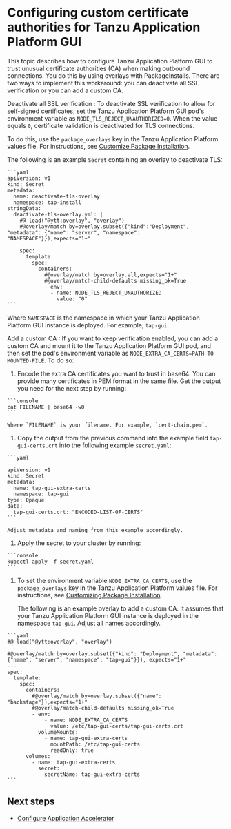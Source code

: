 # Configuring custom certificate authorities for Tanzu Application Platform GUI

This topic describes how to configure Tanzu Application Platform GUI to trust unusual certificate
authorities (CA) when making outbound connections.
You do this by using overlays with PackageInstalls. There are two ways to implement this workaround:
you can deactivate all SSL verification or you can add a custom CA.

Deactivate all SSL verification
: To deactivate SSL verification to allow for self-signed certificates, set the
  Tanzu Application Platform GUI pod's environment variable as `NODE_TLS_REJECT_UNAUTHORIZED=0`.
  When the value equals `0`, certificate validation is deactivated for TLS connections.

  To do this, use the `package_overlays` key in the Tanzu Application Platform values file.
  For instructions, see [Customize Package Installation](../customize-package-installation.hbs.md).

  The following is an example `Secret` containing an overlay to deactivate TLS:

    ```yaml
    apiVersion: v1
    kind: Secret
    metadata:
      name: deactivate-tls-overlay
      namespace: tap-install
    stringData:
      deactivate-tls-overlay.yml: |
        #@ load("@ytt:overlay", "overlay")
        #@overlay/match by=overlay.subset({"kind":"Deployment", "metadata": {"name": "server", "namespace": "NAMESPACE"}}),expects="1+"
        ---
        spec:
          template:
            spec:
              containers:
                #@overlay/match by=overlay.all,expects="1+"
                #@overlay/match-child-defaults missing_ok=True
                - env:
                  - name: NODE_TLS_REJECT_UNAUTHORIZED
                    value: "0"
    ```

  Where `NAMESPACE` is the namespace in which your Tanzu Application Platform GUI instance is deployed.
  For example, `tap-gui`.

Add a custom CA
: If you want to keep verification enabled, you can add a custom CA and mount it to the
  Tanzu Application Platform GUI pod, and then set the pod's environment variable as
  `NODE_EXTRA_CA_CERTS=PATH-TO-MOUNTED-FILE`. To do so:

  1. Encode the extra CA certificates you want to trust in base64. You can provide many certificates in
     PEM format in the same file. Get the output you need for the next step by running:

    ```console
    cat FILENAME | base64 -w0
    ```

    Where `FILENAME` is your filename. For example, `cert-chain.pem`.

  1. Copy the output from the previous command into the example field `tap-gui-certs.crt` into the
     following example `secret.yaml`:

    ```yaml
    ---
    apiVersion: v1
    kind: Secret
    metadata:
      name: tap-gui-extra-certs
      namespace: tap-gui
    type: Opaque
    data:
      tap-gui-certs.crt: "ENCODED-LIST-OF-CERTS"
    ```

    Adjust metadata and naming from this example accordingly.

  1. Apply the secret to your cluster by running:

    ```console
    kubectl apply -f secret.yaml
    ```

  1. To set the environment variable `NODE_EXTRA_CA_CERTS`, use the `package_overlays` key in the
     Tanzu Application Platform values file.
     For instructions, see [Customizing Package Installation](../customize-package-installation.hbs.md).

     The following is an example overlay to add a custom CA.
     It assumes that your Tanzu Application Platform GUI instance is deployed in the namespace `tap-gui`.
     Adjust all names accordingly.

    ```yaml
    #@ load("@ytt:overlay", "overlay")

    #@overlay/match by=overlay.subset({"kind": "Deployment", "metadata": {"name": "server", "namespace": "tap-gui"}}), expects="1+"
    ---
    spec:
      template:
        spec:
          containers:
            #@overlay/match by=overlay.subset({"name": "backstage"}),expects="1+"
            #@overlay/match-child-defaults missing_ok=True
            - env:
                - name: NODE_EXTRA_CA_CERTS
                  value: /etc/tap-gui-certs/tap-gui-certs.crt
              volumeMounts:
                - name: tap-gui-extra-certs
                  mountPath: /etc/tap-gui-certs
                  readOnly: true
          volumes:
            - name: tap-gui-extra-certs
              secret:
                secretName: tap-gui-extra-certs
    ```

## <a id='next-steps'></a>Next steps

- [Configure Application Accelerator](./application-accelerator-configuration.hbs.md)
